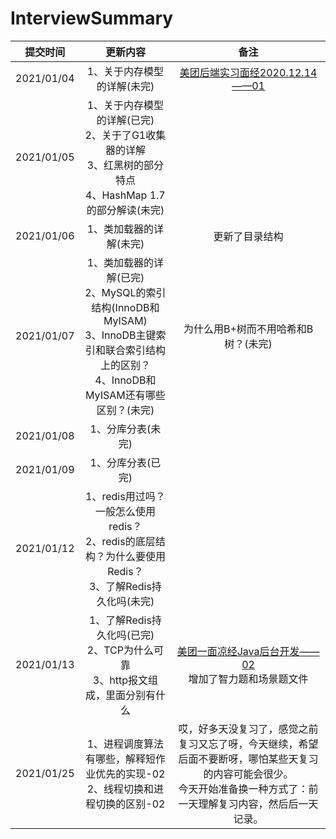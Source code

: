 # InterviewSummary
|  提交时间  |                           更新内容                           |                             备注                             |
| :--------: | :----------------------------------------------------------: | :----------------------------------------------------------: |
| 2021/01/04 |                 1、关于内存模型的详解(未完)                  | [美团后端实习面经2020.12.14——01](https://www.nowcoder.com/discuss/579134) |
| 2021/01/05 | 1、关于内存模型的详解(已完)<br/>2、关于了G1收集器的详解<br/>3、红黑树的部分特点<br/>4、HashMap  1.7的部分解读(未完) |                                                              |
| 2021/01/06 |                   1、类加载器的详解(未完)                    |                        更新了目录结构                        |
| 2021/01/07 | 1、类加载器的详解(已完)<br/>2、MySQL的索引结构(InnoDB和MyISAM)<br/>3、InnoDB主键索引和联合索引结构上的区别？<br/>4、InnoDB和MyISAM还有哪些区别？(未完) |             为什么用B+树而不用哈希和B树？(未完)              |
| 2021/01/08 |                      1、分库分表(未完)                       |                                                              |
| 2021/01/09 |                      1、分库分表(已完)                       |                                                              |
| 2021/01/12 | 1、redis用过吗？一般怎么使用redis？<br/>2、redis的底层结构？为什么要使用Redis？<br/>3、了解Redis持久化吗(未完)<br/> |                                                              |
| 2021/01/13 | 1、了解Redis持久化吗(已完)<br/>2、TCP为什么可靠<br/>3、http报文组成，里面分别有什么 | [美团一面凉经Java后台开发——02](https://www.nowcoder.com/discuss/563993)<br/>增加了智力题和场景题文件 |
| 2021/01/25 | 1、进程调度算法有哪些，解释短作业优先的实现-02<br/>2、线程切换和进程切换的区别-02 | 哎，好多天没复习了，感觉之前复习又忘了呀，今天继续，希望后面不要断呀，哪怕某些天复习的内容可能会很少。<br/>今天开始准备换一种方式了：前一天理解复习内容，然后后一天记录。 |

